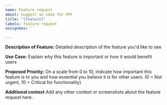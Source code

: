 ```yaml
---
name: Feature request
about: Suggest an idea for PFF
title: "[feature]"
labels: feature request
assignees: ''

---
```


**Description of Feature:**
Detailed description of the feature you'd like to see

**Use Case:**
Explain why this feature is important or how it would benefit users

**Proposed Priority:**
On a scale from 0 to 10, indicate how important this feature is to you and how essential you believe it is for other users. (0 = Not urgent, 10 = Critical for functionality)

**Additional context**
Add any other context or screenshots about the feature request here.
